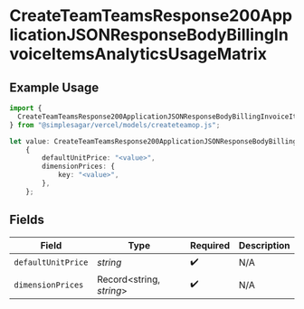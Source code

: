 # CreateTeamTeamsResponse200ApplicationJSONResponseBodyBillingInvoiceItemsAnalyticsUsageMatrix

## Example Usage

```typescript
import {
  CreateTeamTeamsResponse200ApplicationJSONResponseBodyBillingInvoiceItemsAnalyticsUsageMatrix,
} from "@simplesagar/vercel/models/createteamop.js";

let value: CreateTeamTeamsResponse200ApplicationJSONResponseBodyBillingInvoiceItemsAnalyticsUsageMatrix =
    {
        defaultUnitPrice: "<value>",
        dimensionPrices: {
            key: "<value>",
        },
    };
```

## Fields

| Field                    | Type                     | Required                 | Description              |
| ------------------------ | ------------------------ | ------------------------ | ------------------------ |
| `defaultUnitPrice`       | *string*                 | :heavy_check_mark:       | N/A                      |
| `dimensionPrices`        | Record<string, *string*> | :heavy_check_mark:       | N/A                      |